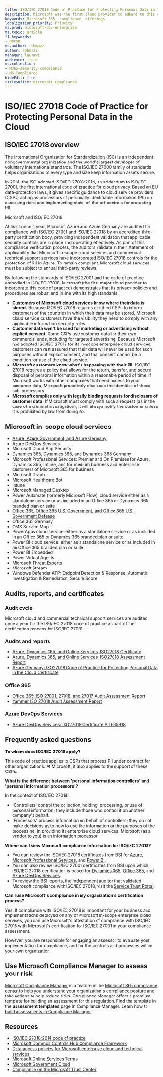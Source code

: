 ```yaml
---
title: ISO/IEC 27018 Code of Practice for Protecting Personal Data in the Cloud
description: Microsoft was the first cloud provider to adhere to this code of practice for cloud privacy.
keywords: Microsoft 365, compliance, offerings
localization_priority: Priority
ms.prod: microsoft-365-enterprise
ms.topic: article
f1.keywords:
- NOCSH
ms.author: robmazz
author: robmazz
manager: laurawi
audience: itpro
ms.collection:
- M365-security-compliance
- MS-Compliance
hideEdit: true
titleSuffix: Microsoft Compliance
---
```


# ISO/IEC 27018 Code of Practice for Protecting Personal Data in the Cloud

## ISO/IEC 27018 overview

The International Organization for Standardization (ISO) is an independent nongovernmental organization and the world's largest developer of voluntary international standards. The ISO/IEC 27000 family of standards helps organizations of every type and size keep information assets secure.

In 2014, the ISO adopted ISO/IEC 27018:2014, an addendum to ISO/IEC 27001, the first international code of practice for cloud privacy. Based on EU data-protection laws, it gives specific guidance to cloud service providers (CSPs) acting as processors of personally identifiable information (PII) on assessing risks and implementing state-of-the-art controls for protecting PII.

Microsoft and ISO/IEC 27018

At least once a year, Microsoft Azure and Azure Germany are audited for compliance with ISO/IEC 27001 and ISO/IEC 27018 by an accredited third-party certification body, providing independent validation that applicable security controls are in place and operating effectively. As part of this compliance verification process, the auditors validate in their statement of applicability that Microsoft in-scope cloud services and commercial technical support services have incorporated ISO/IEC 27018 controls for the protection of PII in Azure. To remain compliant, Microsoft cloud services must be subject to annual third-party reviews.

By following the standards of ISO/IEC 27001 and the code of practice embodied in ISO/IEC 27018, Microsoft (the first major cloud provider to incorporate this code of practice) demonstrates that its privacy policies and procedures are robust and in line with its high standards.

- **Customers of Microsoft cloud services know where their data is stored.** Because ISO/IEC 27018 requires certified CSPs to inform customers of the countries in which their data may be stored, Microsoft cloud service customers have the visibility they need to comply with any applicable information security rules.
- **Customer data won't be used for marketing or advertising without explicit consent.** Some CSPs use customer data for their own commercial ends, including for targeted advertising. Because Microsoft has adopted ISO/IEC 27018 for its in-scope enterprise cloud services, customers can rest assured that their data will never be used for such purposes without explicit consent, and that consent cannot be a condition for use of the cloud service.
- **Microsoft customers know what's happening with their PII.** ISO/IEC 27018 requires a policy that allows for the return, transfer, and secure disposal of personal information within a reasonable period of time. If Microsoft works with other companies that need access to your customer data, Microsoft proactively discloses the identities of those sub-processors.
- **Microsoft complies only with legally binding requests for disclosure of customer data.** If Microsoft must comply with such a request (as in the case of a criminal investigation), it will always notify the customer unless it is prohibited by law from doing so.

## Microsoft in-scope cloud services

- [Azure, Azure Government, and Azure Germany](https://aka.ms/AzureCompliance)
- Azure DevOps Services
- Microsoft Cloud App Security
- Dynamics 365, Dynamics 365, and Dynamics 365 Germany
- Microsoft Professional Services: Premier and On Premises for Azure, Dynamics 365, Intune, and for medium business and enterprise customers of Microsoft 365 for business
- Microsoft Graph
- Microsoft Healthcare Bot
- Intune
- Microsoft Managed Desktop
- Power Automate (formerly Microsoft Flow): cloud service either as a standalone service or as included in an Office 365 or Dynamics 365 branded plan or suite
- [Office 365, Office 365 U.S. Government, and Office 365 U.S. Government Defense](https://go.microsoft.com/fwlink/p/?linkid=2077751)
- Office 365 Germany
- OMS Service Map
- PowerApps cloud service: either as a standalone service or as included in an Office 365 or Dynamics 365 branded plan or suite
- Power BI cloud service: either as a standalone service or as included in an Office 365 branded plan or suite
- Power BI Embedded
- Power Virtual Agents
- Microsoft Threat Experts
- Microsoft Stream
- Windows Defender ATP: Endpoint Detection & Response, Automatic Investigation & Remediation, Secure Score

## Audits, reports, and certificates

### Audit cycle

Microsoft cloud and commercial technical support services are audited once a year for the ISO/IEC 27018 code of practice as part of the certification process for ISO/IEC 27001.

### Audits and reports

- [Azure, Dynamics 365, and Online Services: ISO27018 Certificate](https://aka.ms/azureiso27018cert)
- [Azure, Dynamics 365, and Online Services: ISO27018 Assessment Report](https://aka.ms/azureiso27001report)
- [Azure Germany: ISO27018 Code of Practice for Protecting Personal Data in the Cloud Certificate](https://servicetrust.microsoft.com/Documents/ComplianceReports?downloadDocument=1&documentId=6a0dab80-8382-4af6-980c-ed2ed9a341c6)

### Office 365

- [Office 365: ISO 27001, 27018, and 27017 Audit Assessment Report](https://aka.ms/o365isoreport)
- [Yammer ISO 27018 Audit Assessment Report](https://aka.ms/YammerISO27018Auditreport)

### Azure DevOps Services

- [Azure DevOps Services: ISO27018 Certificate PII 665918](https://go.microsoft.com/fwlink/p/?linkid=2062252)

## Frequently asked questions

**To whom does ISO/IEC 27018 apply?**

This code of practice applies to CSPs that process PII under contract for other organizations. At Microsoft, it also applies to the support of these CSPs.

**What is the difference between 'personal information controllers' and 'personal information processors'?**

In the context of ISO/IEC 27018:

- 'Controllers' control the collection, holding, processing, or use of personal information; they include those who control it on another company's behalf.
- 'Processors' process information on behalf of controllers; they do not make decisions as to how to use the information or the purposes of the processing. In providing its enterprise cloud services, Microsoft (as a vendor to you) is an information processor.

**Where can I view Microsoft compliance information for ISO/IEC 27018?**

- You can review the ISO/IEC 27018 certificates from BSI for [Azure](https://go.microsoft.com/fwlink/p/?linkid=2078016), [Microsoft Professional Services](https://www.bsigroup.com/Our-services/Management-system-certification/Certificate-and-Client-Directory-Search/Certificate-Client-Directory-Search-Results/?searchkey=company%3dMicrosoft%2bCorporation&licencenumber=PII%20642270), and [Power BI](https://go.microsoft.com/fwlink/p/?linkid=2078016).
- You can also review ISO/IEC 27001 certificates from BSI upon which ISO/IEC 27018 certification is based for [Dynamics 365](https://aka.ms/Dynamics-CRM-Online-Cert), [Office 365](https://aka.ms/Office365-Cert), and [Azure DevOps Services](https://go.microsoft.com/fwlink/p/?linkid=2062159).
- To review the BSI reports, the independent auditor that validated Microsoft compliance with ISO/IEC 27018, visit the [Service Trust Portal](https://aka.ms/stphelp).

**Can I use Microsoft's compliance in my organization's certification process?**

Yes. If compliance with ISO/IEC 27018 is important for your business and implementations deployed on any of Microsoft in-scope enterprise cloud services, you can use Microsoft's attestation of compliance with ISO/IEC 27018 with Microsoft's certification for ISO/IEC 27001 in your compliance assessment.

However, you are responsible for engaging an assessor to evaluate your implementation for compliance, and for the controls and processes within your own organization.

## Use Microsoft Compliance Manager to assess your risk

[Microsoft Compliance Manager](/microsoft-365/compliance/compliance-manager) is a feature in the [Microsoft 365 compliance center](/microsoft-365/compliance/microsoft-365-compliance-center) to help you understand your organization's compliance posture and take actions to help reduce risks. Compliance Manager offers a premium template for building an assessment for this regulation. Find the template in the **assessment templates** page in Compliance Manager. Learn how to [build assessments in Compliance Manager](/microsoft-365/compliance/compliance-manager-assessments).

## Resources

- [ISO/IEC 27018:2014 code of practice](https://aka.ms/ISO.IEC_27018.2014)
- [Microsoft Common Controls Hub Compliance Framework](https://www.microsoft.com/trustcenter/common-controls-hub)
- [Data access policies for Microsoft enterprise cloud and technical services](https://www.microsoft.com/trustcenter/Privacy/Who-can-access-your-data-and-on-what-terms)
- [Microsoft Online Services Terms](https://aka.ms/Online-Services-Terms)
- [Microsoft Government Cloud](https://go.microsoft.com/fwlink/p/?linkid=2087246)
- [Compliance on the Microsoft Trust Center](https://www.microsoft.com/trust-center/compliance/compliance-overview)
